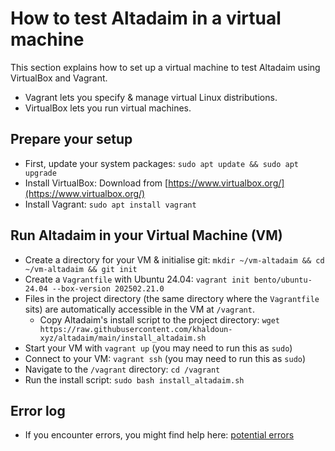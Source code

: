 # How to test Altadaim in a virtual machine

This section explains how to set up a virtual machine to test Altadaim
using VirtualBox and Vagrant.

- Vagrant lets you specify & manage virtual Linux distributions.
- VirtualBox lets you run virtual machines.

## Prepare your setup

- First, update your system packages: `sudo apt update && sudo apt upgrade`
- Install VirtualBox: Download from [https://www.virtualbox.org/](https://www.virtualbox.org/)
- Install Vagrant: `sudo apt install vagrant`

## Run Altadaim in your Virtual Machine (VM)

- Create a directory for your VM & initialise git:
  `mkdir ~/vm-altadaim && cd ~/vm-altadaim && git init`
- Create a `Vagrantfile` with Ubuntu 24.04:
  `vagrant init bento/ubuntu-24.04 --box-version 202502.21.0`
- Files in the project directory (the same directory where the `Vagrantfile` sits)
  are automatically accessible in the VM at `/vagrant`.
  - Copy Altadaim's install script to the project directory:
    `wget https://raw.githubusercontent.com/khaldoun-xyz/altadaim/main/install_altadaim.sh`
- Start your VM with `vagrant up` (you may need to run this as `sudo`)
- Connect to your VM: `vagrant ssh` (you may need to run this as `sudo`)
- Navigate to the `/vagrant` directory: `cd /vagrant`
- Run the install script: `sudo bash install_altadaim.sh`

## Error log

- If you encounter errors, you might find help here: [potential errors](/docs/potential_errors.md)
